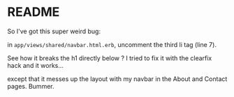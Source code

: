 # README

So I've got this super weird bug:

in `app/views/shared/navbar.html.erb`, uncomment the third li tag (line 7).

See how it breaks the h1 directly below ? I tried to fix it with the clearfix hack and it works...

except that it messes up the layout with my navbar in the About and Contact pages. Bummer.

